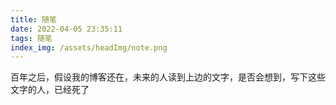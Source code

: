 ```yaml
---
title: 随笔
date: 2022-04-05 23:35:11
tags: 随笔
index_img: /assets/headImg/note.png
---
```


百年之后，假设我的博客还在，未来的人读到上边的文字，是否会想到，写下这些文字的人，已经死了
